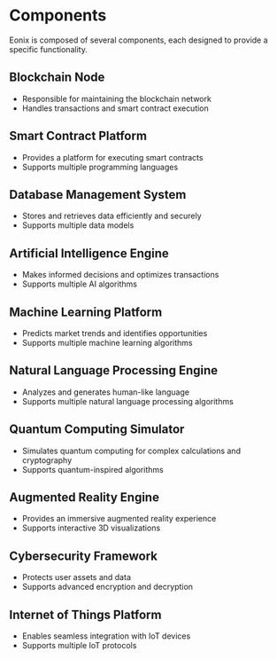 # Components

Eonix is composed of several components, each designed to provide a specific functionality.

## Blockchain Node

* Responsible for maintaining the blockchain network
* Handles transactions and smart contract execution

## Smart Contract Platform

* Provides a platform for executing smart contracts
* Supports multiple programming languages

## Database Management System

* Stores and retrieves data efficiently and securely
* Supports multiple data models

## Artificial Intelligence Engine

* Makes informed decisions and optimizes transactions
* Supports multiple AI algorithms

## Machine Learning Platform

* Predicts market trends and identifies opportunities
* Supports multiple machine learning algorithms

## Natural Language Processing Engine

* Analyzes and generates human-like language
* Supports multiple natural language processing algorithms

## Quantum Computing Simulator

* Simulates quantum computing for complex calculations and cryptography
* Supports quantum-inspired algorithms

## Augmented Reality Engine

* Provides an immersive augmented reality experience
* Supports interactive 3D visualizations

## Cybersecurity Framework

* Protects user assets and data
* Supports advanced encryption and decryption

## Internet of Things Platform

* Enables seamless integration with IoT devices
* Supports multiple IoT protocols
